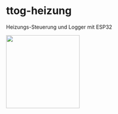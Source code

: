 # ttog-heizung

Heizungs-Steuerung und Logger mit ESP32

<img src="https://user-images.githubusercontent.com/61298065/158849533-06172312-b62d-4704-a356-e50d33a6108f.png" width="200">


